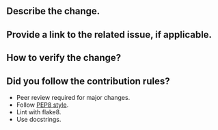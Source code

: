 ## Describe the change.


## Provide a link to the related issue, if applicable.


## How to verify the change?


## Did you follow the contribution rules?
- Peer review required for major changes.
- Follow [PEP8 style](https://peps.python.org/pep-0008/).
- Lint with flake8.
- Use docstrings.
